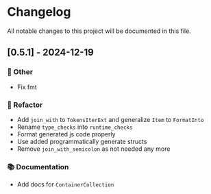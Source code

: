 # Changelog

All notable changes to this project will be documented in this file.

## [0.5.1] - 2024-12-19

### 💼 Other

- Fix fmt

### 🚜 Refactor

- Add `join_with` to `TokensIterExt` and generalize `Item` to `FormatInto`
- Rename `type_checks` into `runtime_checks`
- Format generated js code properly
- Use added programmatically generate structs
- Remove `join_with_semicolon` as not needed any more

### 📚 Documentation

- Add docs for `ContainerCollection`

<!-- generated by git-cliff -->
